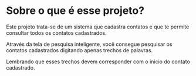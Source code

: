 # Sobre o que é esse projeto?

Este projeto trata-se de um sistema que cadastra contatos e que te permite consultar todos os contatos cadastrados.

Através da tela de pesquisa inteligente, você consegue pesquisar os contatos cadastrados digitando apenas trechos de palavras.

Lembrando que esses trechos devem corresponder com o inicio do contato cadastrado.
